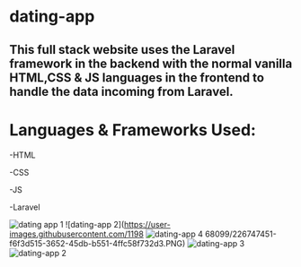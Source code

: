# dating-app

## This full stack website uses the Laravel framework in the backend with the normal vanilla HTML,CSS & JS languages in the frontend to handle the data incoming from Laravel.

# Languages & Frameworks Used:

-HTML

-CSS

-JS

-Laravel


![dating app 1](https://user-images.githubusercontent.com/119868099/226747444-66272ecd-da2f-4ffb-8bf9-6644b46144a1.PNG)
![dating-app 2](https://user-images.githubusercontent.com/1198
![dating-app 4](https://user-images.githubusercontent.com/119868099/226747466-086de1a7-930d-4bc4-8268-3588f87b6e89.PNG)
68099/226747451-f6f3d515-3652-45db-b551-4ffc58f732d3.PNG)
![dating-app 3](https://user-images.githubusercontent.com/119868099/226747461-dffd0864-eda2-4f66-a5d6-b6d0050cce59.PNG)
![dating-app 2](https://user-images.githubusercontent.com/119868099/226748327-5827d5f1-d4c3-4245-a139-4521eb574d65.PNG)
